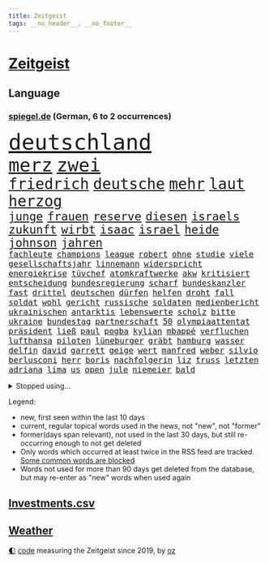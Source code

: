 ```yaml
---
title: Zeitgeist
tags: __no_header__, __no_footer__
---
```


# [Zeitgeist](https://oliz.io/zeitgeist/)

## Language

<h3><a href="https://www.spiegel.de" target="_blank">spiegel.de</a> (German, 6 to 2 occurrences)</h3>
<p style="font-family:monospace">
<span style="font-size:32pt"><a href="news_links.html#deutschland" class="current">deutschland</a></span>
<br>
<span style="font-size:27pt"><a href="news_links.html#merz" class="current">merz</a></span>
<span style="font-size:27pt"><a href="news_links.html#zwei" class="current">zwei</a></span>
<br>
<span style="font-size:22pt"><a href="news_links.html#friedrich" class="current">friedrich</a></span>
<span style="font-size:22pt"><a href="news_links.html#deutsche" class="current">deutsche</a></span>
<span style="font-size:22pt"><a href="news_links.html#mehr" class="current">mehr</a></span>
<span style="font-size:22pt"><a href="news_links.html#laut" class="current">laut</a></span>
<span style="font-size:22pt"><a href="news_links.html#herzog" class="new">herzog</a></span>
<br>
<span style="font-size:17pt"><a href="news_links.html#junge" class="current">junge</a></span>
<span style="font-size:17pt"><a href="news_links.html#frauen" class="current">frauen</a></span>
<span style="font-size:17pt"><a href="news_links.html#reserve" class="new">reserve</a></span>
<span style="font-size:17pt"><a href="news_links.html#diesen" class="current">diesen</a></span>
<span style="font-size:17pt"><a href="news_links.html#israels" class="current">israels</a></span>
<span style="font-size:17pt"><a href="news_links.html#zukunft" class="current">zukunft</a></span>
<span style="font-size:17pt"><a href="news_links.html#wirbt" class="current">wirbt</a></span>
<span style="font-size:17pt"><a href="news_links.html#isaac" class="new">isaac</a></span>
<span style="font-size:17pt"><a href="news_links.html#israel" class="current">israel</a></span>
<span style="font-size:17pt"><a href="news_links.html#heide" class="current">heide</a></span>
<span style="font-size:17pt"><a href="news_links.html#johnson" class="current">johnson</a></span>
<span style="font-size:17pt"><a href="news_links.html#jahren" class="current">jahren</a></span>
<br>
<span style="font-size:12pt"><a href="news_links.html#fachleute" class="current">fachleute</a></span>
<span style="font-size:12pt"><a href="news_links.html#champions" class="current">champions</a></span>
<span style="font-size:12pt"><a href="news_links.html#league" class="current">league</a></span>
<span style="font-size:12pt"><a href="news_links.html#robert" class="current">robert</a></span>
<span style="font-size:12pt"><a href="news_links.html#ohne" class="current">ohne</a></span>
<span style="font-size:12pt"><a href="news_links.html#studie" class="current">studie</a></span>
<span style="font-size:12pt"><a href="news_links.html#viele" class="current">viele</a></span>
<span style="font-size:12pt"><a href="news_links.html#gesellschaftsjahr" class="new">gesellschaftsjahr</a></span>
<span style="font-size:12pt"><a href="news_links.html#linnemann" class="new">linnemann</a></span>
<span style="font-size:12pt"><a href="news_links.html#widerspricht" class="current">widerspricht</a></span>
<span style="font-size:12pt"><a href="news_links.html#energiekrise" class="current">energiekrise</a></span>
<span style="font-size:12pt"><a href="news_links.html#tüvchef" class="new">tüvchef</a></span>
<span style="font-size:12pt"><a href="news_links.html#atomkraftwerke" class="current">atomkraftwerke</a></span>
<span style="font-size:12pt"><a href="news_links.html#akw" class="current">akw</a></span>
<span style="font-size:12pt"><a href="news_links.html#kritisiert" class="current">kritisiert</a></span>
<span style="font-size:12pt"><a href="news_links.html#entscheidung" class="current">entscheidung</a></span>
<span style="font-size:12pt"><a href="news_links.html#bundesregierung" class="current">bundesregierung</a></span>
<span style="font-size:12pt"><a href="news_links.html#scharf" class="current">scharf</a></span>
<span style="font-size:12pt"><a href="news_links.html#bundeskanzler" class="current">bundeskanzler</a></span>
<span style="font-size:12pt"><a href="news_links.html#fast" class="current">fast</a></span>
<span style="font-size:12pt"><a href="news_links.html#drittel" class="current">drittel</a></span>
<span style="font-size:12pt"><a href="news_links.html#deutschen" class="current">deutschen</a></span>
<span style="font-size:12pt"><a href="news_links.html#dürfen" class="current">dürfen</a></span>
<span style="font-size:12pt"><a href="news_links.html#helfen" class="current">helfen</a></span>
<span style="font-size:12pt"><a href="news_links.html#droht" class="current">droht</a></span>
<span style="font-size:12pt"><a href="news_links.html#fall" class="current">fall</a></span>
<span style="font-size:12pt"><a href="news_links.html#soldat" class="current">soldat</a></span>
<span style="font-size:12pt"><a href="news_links.html#wohl" class="current">wohl</a></span>
<span style="font-size:12pt"><a href="news_links.html#gericht" class="current">gericht</a></span>
<span style="font-size:12pt"><a href="news_links.html#russische" class="current">russische</a></span>
<span style="font-size:12pt"><a href="news_links.html#soldaten" class="current">soldaten</a></span>
<span style="font-size:12pt"><a href="news_links.html#medienbericht" class="current">medienbericht</a></span>
<span style="font-size:12pt"><a href="news_links.html#ukrainischen" class="current">ukrainischen</a></span>
<span style="font-size:12pt"><a href="news_links.html#antarktis" class="current">antarktis</a></span>
<span style="font-size:12pt"><a href="news_links.html#lebenswerte" class="new">lebenswerte</a></span>
<span style="font-size:12pt"><a href="news_links.html#scholz" class="current">scholz</a></span>
<span style="font-size:12pt"><a href="news_links.html#bitte" class="current">bitte</a></span>
<span style="font-size:12pt"><a href="news_links.html#ukraine" class="current">ukraine</a></span>
<span style="font-size:12pt"><a href="news_links.html#bundestag" class="current">bundestag</a></span>
<span style="font-size:12pt"><a href="news_links.html#partnerschaft" class="current">partnerschaft</a></span>
<span style="font-size:12pt"><a href="news_links.html#50" class="current">50</a></span>
<span style="font-size:12pt"><a href="news_links.html#olympiaattentat" class="current">olympiaattentat</a></span>
<span style="font-size:12pt"><a href="news_links.html#präsident" class="current">präsident</a></span>
<span style="font-size:12pt"><a href="news_links.html#ließ" class="current">ließ</a></span>
<span style="font-size:12pt"><a href="news_links.html#paul" class="current">paul</a></span>
<span style="font-size:12pt"><a href="news_links.html#pogba" class="current">pogba</a></span>
<span style="font-size:12pt"><a href="news_links.html#kylian" class="current">kylian</a></span>
<span style="font-size:12pt"><a href="news_links.html#mbappé" class="current">mbappé</a></span>
<span style="font-size:12pt"><a href="news_links.html#verfluchen" class="new">verfluchen</a></span>
<span style="font-size:12pt"><a href="news_links.html#lufthansa" class="current">lufthansa</a></span>
<span style="font-size:12pt"><a href="news_links.html#piloten" class="current">piloten</a></span>
<span style="font-size:12pt"><a href="news_links.html#lüneburger" class="current">lüneburger</a></span>
<span style="font-size:12pt"><a href="news_links.html#gräbt" class="current">gräbt</a></span>
<span style="font-size:12pt"><a href="news_links.html#hamburg" class="current">hamburg</a></span>
<span style="font-size:12pt"><a href="news_links.html#wasser" class="current">wasser</a></span>
<span style="font-size:12pt"><a href="news_links.html#delfin" class="new">delfin</a></span>
<span style="font-size:12pt"><a href="news_links.html#david" class="current">david</a></span>
<span style="font-size:12pt"><a href="news_links.html#garrett" class="new">garrett</a></span>
<span style="font-size:12pt"><a href="news_links.html#geige" class="current">geige</a></span>
<span style="font-size:12pt"><a href="news_links.html#wert" class="current">wert</a></span>
<span style="font-size:12pt"><a href="news_links.html#manfred" class="new">manfred</a></span>
<span style="font-size:12pt"><a href="news_links.html#weber" class="current">weber</a></span>
<span style="font-size:12pt"><a href="news_links.html#silvio" class="current">silvio</a></span>
<span style="font-size:12pt"><a href="news_links.html#berlusconi" class="current">berlusconi</a></span>
<span style="font-size:12pt"><a href="news_links.html#herr" class="current">herr</a></span>
<span style="font-size:12pt"><a href="news_links.html#boris" class="current">boris</a></span>
<span style="font-size:12pt"><a href="news_links.html#nachfolgerin" class="current">nachfolgerin</a></span>
<span style="font-size:12pt"><a href="news_links.html#liz" class="current">liz</a></span>
<span style="font-size:12pt"><a href="news_links.html#truss" class="current">truss</a></span>
<span style="font-size:12pt"><a href="news_links.html#letzten" class="current">letzten</a></span>
<span style="font-size:12pt"><a href="news_links.html#adriana" class="new">adriana</a></span>
<span style="font-size:12pt"><a href="news_links.html#lima" class="new">lima</a></span>
<span style="font-size:12pt"><a href="news_links.html#us" class="current">us</a></span>
<span style="font-size:12pt"><a href="news_links.html#open" class="current">open</a></span>
<span style="font-size:12pt"><a href="news_links.html#jule" class="current">jule</a></span>
<span style="font-size:12pt"><a href="news_links.html#niemeier" class="current">niemeier</a></span>
<span style="font-size:12pt"><a href="news_links.html#bald" class="current">bald</a></span>
</p>
<details>
<summary>Stopped using...</summary>
<p class="former" style="font-size:12pt">
anscheinend(684) behandelt(684) gerechtigkeit(684) coronamaßnahmen(683) kauft(683) positionen(683) strafmaßnahmen(683) toni(683) 100000(682) 6(682) gipfel(682) jugend(682) sexuelle(682) sogenannte(682) tesla(682) verbot(682) also(681) amerikanische(681) ankunft(681) dadurch(681) demokraten(681) eustaaten(681) jahrzehnte(681) kündigen(681) protestiert(681) präsentieren(681) sarscov2(681) serien(681) streicht(681) werk(681) ziele(681) arm(680) bekanntesten(680) mediziner(680) monatelang(680) nationen(680) reich(680) strategie(680) vereinten(680) bidens(679) drehen(679) eingestuft(679) entwicklungen(679) freuen(679) märchen(679) rechtsextremismus(679) schwangerschaft(679) christoph(678) coronaausbruch(678) energiewende(678) flüge(678) kämpfte(678) ringt(678) trainieren(678) verhängte(678) zoo(678) afrika(677) fielen(677) paare(677) steuer(677) vorhaben(677) demonstriert(676) eindämmen(676) eugh(676) is(676) islamischen(676) kochinstitut(676) kraft(676) schulze(676) unterschiede(676) warf(676) ausflug(675) dänemark(675) internationaler(675) stefan(675) usaußenminister(675) veranstaltung(675) zahlung(675) zuständige(675) debüt(674) diskriminierung(674) ifoinstitut(674) innenminister(674) regime(674) schaltet(674) siebentageinzidenz(674) umstritten(674) verschoben(674) 125(673) amerikaner(673) angeklagte(673) chefin(673) gesagt(673) lobt(673) 10000(672) drohungen(672) falls(672) halbfinale(672) höchste(672) jury(672) jüngsten(672) mitteln(672) preisen(672) pressestimmen(672) richtig(672) saarland(672) schwierig(672) zwang(672) börse(671) ertragen(671) hieß(671) sendet(671) umsatz(671) wales(671) beachten(670) gast(670) künftige(670) milliarde(670) smith(670) 42(669) auswahl(669) außen(669) drastischen(669) dürfe(669) eigentümer(669) kontakte(669) leichte(669) norbert(669) 29(668) angenommen(668) appell(668) dachte(668) großbritanniens(668) problemen(668) viktor(668) bewegen(667) eigener(667) fakten(667) falschen(667) sehnsucht(667) überlassen(667) deals(666) italienischen(666) punkten(666) sensation(666) 94(665) schlimmste(665) rekord(664) sendung(664) beschert(663) ermordeten(663) inszeniert(663) kindes(663) älteren(663) erfolgreichsten(661) mercedes(661) rivale(661) wiederholen(661) abgewiesen(660) erfunden(660) rechtzeitig(660) spitzenreiter(660) arabische(659) hürde(659) katholischen(659) stelle(659) testet(659) drängen(658) provokation(658) gang(657) jong(657) konsum(657) pflegekräfte(657) porsche(657) un(657) bezeichnete(656) hohem(655) nachbar(655) schockiert(655) überschritten(655) entschuldigung(654) migration(654) projekte(654) rettete(654) öffentliche(654) bestmarke(653) betrifft(653) erwachsenen(653) hackerangriff(652) alexandra(650) istanbul(650) flagge(649) fußballem(646) intensivstation(646) kindheit(646) pushbacks(646) zuspruch(646) gesetzliche(645) katja(645) lockerungen(642) hinweis(641) schätzen(641) schmerz(640) katharina(639) praxis(639) geflohen(633) kontert(629) normalerweise(625) musik(624) premiers(622) bösen(616) aktionen(614) marine(613) wmtitel(613) blinken(612) politischer(605) schwangerschaftsabbrüche(584) heimatland(579) autobauer(570) vulkan(555) neonazis(553) lahmgelegt(546) ausländischen(525) konservative(519) drohschreiben(510) greenpeace(500) reisenden(500) scharfen(494) erschüttern(479) statistik(479) japanischen(472) unfälle(467) dynamo(460) potsdamer(460) pop(449) sächsische(449) gefilmt(438) verdi(422) arte(420) fotografen(420) kroatien(419) drohenden(418) strikt(412) kämpften(411) bundesanwaltschaft(408) eröffnen(405) emirate(403) lebensgefahr(403) rechtens(403) dick(399) kürzen(395) zugestimmt(395) gestalten(394) verunsichert(393) 1994(389) zwischendurch(389) emiraten(385) technischen(384) stürme(378) dörfer(375) kuriose(373) leistungen(370) jenseits(369) regnet(363) hoffenheim(357) inneren(353) nouripour(353) omid(353) verbrannt(351) zeitungsbericht(350) einmarsch(349) tsg(343) 22jährige(341) längsten(339) rolling(339) operationen(338) draghi(337) gefiel(336) fehlender(334) milch(334) meldeten(333) zuwachs(332) gleichen(331) koalitionsvertrag(329) geladen(328) dokumentiert(326) anheben(325) augenhöhe(325) söders(325) bildet(324) basketballstar(321) euländern(321) saarbrücken(319) kurze(318) psychologie(318) inhaftierte(317) beeinflusst(316) fdppolitiker(313) amtskollegen(311) zentralen(311) jährlich(310) erneuerbaren(309) verschlechtert(309) kleineren(308) kongo(307) 78(306) stern(306) övp(301) eingedrungen(299) sprecherin(299) wilde(298) magazin(296) damaligen(294) gap(294) aaron(289) kommentiert(287) schränken(287) versenkt(287) weinen(287) schülerin(286) stromausfall(286) mohamed(285) renaissance(285) kräftigen(283) legendäre(283) bevorstehenden(282) dienstleister(281) mutterkonzern(281) westlicher(281) summen(280) valencia(279) blauen(275) gerne(275) prozesse(275) wirklichkeit(274) fassen(269) arbeitskampf(268) decken(267) quarterback(267) laura(265) kentucky(264) stephen(263) getreide(262) stillen(262) svenja(261) missverstanden(258) ozean(256) ärztin(255) brennt(254) diskussionen(254) morddrohungen(254) wmteilnahme(253) fehlgeburt(252) menschenrechtslage(251) motive(251) organisatoren(247) nehammer(246) omikron(243) windräder(243) marieagnes(241) papa(239) ersatz(237) chris(236) kriegsverbrecher(236) begleiter(235) erschwert(234) gleisen(234) heikel(234) jeweils(234) wackelt(234) erkennt(233) model(233) moskauer(233) diplomatie(232) oscars(232) buchenwald(229) einrichtungen(227) lockert(227) ausgangssperre(225) passierte(225) juristischen(224) kahn(224) kehrtwende(224) normalen(224) ring(224) schlüssel(224) skulptur(224) adolf(223) rheinlandpfälzische(223) verringern(222) australier(221) verkündete(221) petersburg(220) sankt(220) aufrüstung(219) auktionshaus(219) beschleunigen(218) bundesaußenministerin(218) mild(218) probiert(218) spektakel(217) unterstützte(216) inszenierung(215) verkünden(214) gegründet(211) vielfalt(210) zählte(210) wehrdienst(207) spaltung(205) aldi(204) auswertung(204) einstufung(204) beyoncé(203) aufgedeckt(202) parteiführung(200) überwachungskameras(200) cyberattacken(198) gefangen(198) streik(198) genozid(197) washingtons(195) datum(193) stuttgarter(193) sánchez(193) à(193) abschaffung(192) konsumenten(192) massenmord(192) umfragen(192) salah(191) streamingdienst(190) 350(189) gekämpft(189) übrigen(189) eingeliefert(188) vereinigte(186) währungsfonds(186) wüten(186) akt(183) verkraften(183) soziologin(182) staatskanzlei(182) gestrandet(181) stammen(181) ansprache(180) küsten(179) gründlich(178) sarkastisch(178) jener(177) schuster(177) hagelt(176) it(176) zagreb(176) valentin(174) flughafens(173) gitter(173) inakzeptabel(173) nordkoreanische(173) wesentlich(173) geplanter(172) lehnte(169) schwarzmeerflotte(169) drohten(168) prorussischer(168) ukrainisches(168) versprechungen(168) angriffs(167) erhob(167) abgewendet(166) entrüstung(165) boom(164) rissen(163) schildern(162) ukrainekriegs(162) sportart(161) beitritt(160) bomben(160) dieter(160) esch(160) anzug(159) finaleinzug(159) plastik(159) studio(159) eindrücke(158) hochrangigen(158) nukleare(158) linkspartei(157) beschreiben(156) bibi(156) bp(156) asienreise(155) ferne(155) graf(155) kasse(155) ausländer(154) spannendes(154) dunkelziffer(153) obergrenze(153) olena(153) schmerzen(153) blockade(151) empfang(151) evakuierung(150) gefangenschaft(150) hochschule(150) melanie(150) söhne(150) austricksen(149) katastrophalen(149) blutigen(147) brillierte(145) koch(145) rock(145) route(145) hackergruppe(144) innenräumen(144) koordination(144) regie(144) francis(143) siemens(143) herthatrainer(142) jones(142) saisonende(142) selenska(142) staub(142) verbotene(142) wilke(142) zeugin(142) oksana(141) blase(140) gottes(140) house(140) staatspropaganda(140) zweifelhaft(140) çavuşoğlu(140) golfer(139) weltmeisters(139) bewegte(138) lodern(138) bezeichnen(137) hbo(137) sizilien(137) kriegsführung(136) spielerinnen(136) windkraft(136) erneuter(135) frauenfußball(135) zuflucht(135) hasskriminalität(134) leclerc(134) möhring(133) smarten(133) verwüstungen(133) wotan(133) millionenspende(132) separatistenführer(132) suchten(132) umsätze(132) angestellte(131) aufgeführt(131) heimatdorf(131) utah(131) auslöser(130) interner(130) ruder(130) vorsätzlichen(130) zugesichert(130) gewerkschaften(129) landesvorsitzende(129) 46(128) dämpft(128) engpass(128) kaution(128) riskieren(128) rekordniveau(127) tatjana(127) unterschreibt(127) windkraftausbau(127) übernachten(127) abscheulich(126) galaxie(126) nordwesten(126) bußgeld(125) formel1rennen(125) notfall(125) haare(124) nationalteam(124) vorsätzlicher(124) weitermachen(124) zuschauern(124) ausfall(123) darwin(123) diesjährigen(123) globalisierung(123) streifen(123) vortag(123) arbeitslosigkeit(122) gärtner(122) elend(121) erwies(121) gashahn(121) marie(121) tu(121) verlorene(121) österreichischer(121) insolvenzen(120) klimapaket(120) markiert(120) pelosi(120) ideologie(119) khashoggi(119) rezepte(119) tagelanger(119) waffengesetze(117) arztes(116) guardiola(116) menschenhandel(116) pep(116) yeboah(116) angeschlagen(115) hungerkatastrophe(115) 75000(114) geschnappt(114) usdollar(113) frontal(112) kommender(112) verwechslung(112) beunruhigt(111) geladenen(111) polizeiangaben(111) bestellen(110) bodo(110) verzichtete(110) übungen(110) brasilianische(109) state(109) vermisster(109) entschuldigte(108) lokführer(108) pulverfass(108) verhältnisse(108) golden(107) anfragen(106) gefangenenaustausch(106) regionalpräsident(104) rettungseinsatz(104) vergessenheit(104) bands(103) färöerinseln(103) roland(103) verteilte(103) erfuhr(102) festspiele(101) schwerin(101) palästinensischen(100) verwechselt(100) dünn(99) militärverwaltung(99) stahlwerk(99) bewohnerin(98) exempel(98) gemeldeten(98) heimatstadt(98) yellen(98) existenz(97) kopenhagen(97) verbliebene(97) befugnisse(96) bezweckt(96) engländer(96) isoliert(96) kinderinterview(96) ligen(96) russell(96) gerichtshofs(95) involviert(95) schwangerschaftsabbrüchen(95) trennten(95) helllichten(94) abwenden(93) palast(93) panzerhaubitze(93) delfine(92) frontex(92) judas(92) kühl(92) obduziert(92) ägäis(92) ifoumfrage(91) umarmen(91) yvonne(91) fabrice(90) leggeri(90) bist(89) ex(89) schleusen(89) stagniert(89) waggons(89) zurückholen(89) 1968(88) abbauen(88) alarmstufe(88) anhängerschaft(88) bedrohlich(88) belastungsprobe(88) feuern(88) längerer(88) siegfried(88) amtskollege(87) bundesbürger(87) verhaftungen(87) wiedergefunden(87) beatrix(86) empfohlen(86) entsprechender(86) großfamilie(86) hubschraubern(86) populäre(86) schweinen(86) storch(86) traktor(86) tschechische(86) vinken(86) widerstände(86) 31jähriger(85) homosexuelle(85) homosexuellen(85) liv(85) mickelson(85) saudiarabischen(85) tony(85) verklagen(85) üppigen(85) auslösten(84) brennen(84) dgb(84) familienplanung(84) golfserie(84) jena(84) panzerhaubitzen(84) buche(83) lidl(83) militärparade(83) schmitz(83) schwindelgefühlen(83) zimmern(83) 15gradziel(82) budapest(82) funkstille(82) gestürmt(82) hing(82) prämie(82) thronfolger(82) treppe(82) väter(82) duisburger(81) fundort(81) fußballeuropameisterschaft(81) südostasiatischen(81) weitreichenden(81) 29jährigen(80) furios(80) getreideexport(80) zufrieden(80) anwältin(79) bahnstrecken(79) chinesischer(79) guckt(79) saudiarabischer(79) straßenverkehr(79) zunehmenden(79) 37jährige(78) ausgezahlt(78) dauerhaften(78) französischer(78) gerichtsprozess(78) hyperschallwaffen(78) vorschrift(78) abzugeben(77) armutsgrenze(77) brandenburgischen(77) brutto(77) onkel(77) pride(77) zeitschrift(77) 21jährigen(76) 54(76) wettert(76) zwangsgeld(76) einzudämmen(75) lebensgefährtin(75) radsportgeschichte(75) urlaubssaison(75) 13jährigen(74) billigflieger(74) feuerzeug(74) gejubelt(74) sklaven(74) spannendste(74) dow(73) gedroht(73) meisters(73) ramelow(73) sanktionieren(73) scharfer(73) verschleiert(73) elfmeterschießen(72) energy(72) moser(72) parteiausschlussverfahren(72) spätes(72) tennisspieler(72) airbnb(71) airways(71) beirut(71) betreuung(71) erdgasfelder(71) exfreund(71) hassbotschaften(71) spacey(71) exzessiv(70) orca(70) schweine(70) sexualstraftäter(70) snapchat(70) anlegern(69) jungs(69) tierschutz(69) unhcr(69) vermieden(69) wein(69) claßen(68) edin(68) freibad(68) fressen(68) hüpfen(68) sandro(68) stammte(68) terzic(68) terzić(68) verdiente(68) überzogenes(68) bergsteigern(67) camper(67) demokrat(67) kaffee(67) verfügen(67) aufräumen(66) erlebten(66) impfgegnern(66) unterschreiben(66) vorschau(66) erneuerte(65) europaleaguesieger(65) hilfeschrei(65) irakische(65) jason(65) luxus(65) badenwürttembergische(64) bestellte(64) demonstrierten(64) ernie(64) medizinerin(64) sesamstraße(64) sozialpolitik(64) weltrekord(64) akzeptiere(63) aufgebrochen(63) fiebert(63) nostalgie(63) sturmgewehren(63) teilemangel(63) ware(63) bahnbeauftragter(62) durcheinander(62) gewirbelt(62) nervenkrankheit(62) pompeji(62) prix(62) schergen(62) theurer(62) turbine(62) zwillinge(62) formel1karriere(61) friedliche(61) heiklen(61) statthalter(61) ausziehen(60) dfbmänner(60) hotelzimmer(60) paolo(60) sahen(60) selbstsicher(60) unfallursache(60) verfassungsänderung(60) baum(59) ethische(59) legten(59) spitzt(59) vermisstenfälle(59) vorgeführt(59) abgerechnet(58) belogen(58) geimpfte(58) lebensqualität(58) leide(58) tanz(58) 97(57) brad(57) dfbelf(57) führungsposten(57) hilfsgelder(57) pitt(57) revolutionieren(57) thüringens(57) unglücklichen(57) zensus(57) ängste(57) 232(56) dfbteam(56) midlifekolumne(56) usmodel(56) verbannt(56) webbteleskops(56) wembley(56) zurückliegt(56) angepasst(55) graham(55) rekonstruiert(55) shakira(55) töteten(55) kehle(54) núñez(54) op(54) wanderer(54) 230(53) bass(53) goldrausch(53) gouverneurin(53) hosen(53) langsamer(53) oberösterreich(53) schwitzen(53) verbinden(53) wunschspieler(53) campus(52) florenz(52) gerüchteküche(52) getreidetransport(52) hardliner(52) kennzeichnung(52) popp(52) positivity(52) büßt(51) endgültige(51) grenzkontrollen(51) newsletter(51) aileen(50) mülheim(50) frontlinie(49) grosz(49) sequel(49) topstar(49) wacken(49) flugsicherung(48) geprägten(48) ozeanen(48) platziert(48) uvstrahlung(48) vermietet(48) weltklasse(48) erfinder(47) gründung(47) landrat(47) laufzeiten(47) rassismusvorwürfe(47) abgesegnet(46) begegnen(46) blass(46) british(46) kryptowinter(46) zwölfjährige(46) ausschlussverfahren(45) kompletter(45) kostenloser(45) stürmersuche(45) verbrennt(45) blood(44) gasverbrauch(44) gegenwehr(44) honour(44) kronprinzen(44) kurzerhand(44) leichtathletikwm(44) quelle(44) usuntersuchungsausschuss(44) a8(43) abschwung(43) atomenergie(43) gefechten(43) islamische(43) kälter(43) layla(43) wrack(43) zelt(43) bock(42) braun(42) camping(42) entfernen(42) frackinggas(42) gesamtmetallpräsident(42) großeltern(42) personalmangels(42) ruine(42) sackgasse(42) tierquälerei(42) diente(41) feuers(41) fläche(41) gebrannt(41) sonnenbrand(41) topdemokratin(41) unbezahlbar(41) eautos(40) fasziniert(40) finanzministerin(40) interessenten(40) sinnvoller(40) stiller(40) taugen(40) triumphieren(40) angespannte(39) anruf(39) bundesstaaten(39) eiscreme(39) golfregion(39) kernenergie(39) landeskriminalamt(39) medizinische(39) statistische(39) waldbrandlage(39) atomgespräche(38) trainerin(38) voguecover(38) ballermannsong(37) bäder(37) frist(37) gassparen(37) ostwestfalen(37) wassertemperatur(37) wuchs(37) überlegt(37) artikeln(36) gassigehen(36) halbjahr(36) lauert(36) prozentpunkte(36) stadtoberhäupter(36) starnberger(36) syrischer(36) bagdad(35) berüchtigte(35) emergency(35) obduktionsergebnis(35) schnellzug(35) 42jährigen(34) aufwendige(34) belästigte(34) deftige(34) herrn(34) vorstellungen(34) berufstätige(33) geschlossene(33) stadtwerke(33) strömten(33) wohngebieten(33) akzeptabel(32) gebärmutter(32) naiv(32) unrechtmäßig(32) vergleicht(32) 360(31) einkommensteuer(30) elmo(30) geplagt(30) netzagentur(30) tropfen(30) abgelaufen(29) aussteigen(29) geringeren(29) känguru(29) ligt(29) matthijs(29) prostituierten(29) quote(29) usamerikanischer(29) verleihung(29) akademische(28) chemotherapie(28) führungswechsel(28) glücksbringer(28) kiloweise(28) leichtathleten(28) medienimperium(28) panther(28) retuschierte(28) sexistische(28) ableisten(27) akws(27) blauhelmsoldaten(27) fußballbund(27) illinois(27) kurzfristige(27) phantombild(27) rauchwolke(27) verringert(27) verschlechterung(27) entworfen(26) erdatmosphäre(26) köppen(26) river(26) tiergarten(26) zwölfjährigen(26) emobilität(25) geregelt(25) jackie(25) kippten(25) klärung(25) umgesetzt(25) bodensee(24) einflussreichen(24) ferienzeit(24) genähert(24) kajakfahren(24) scheiterten(24) sexistisch(24) stroms(24) tiktokvideo(24) vorlage(24) wissenschaftlich(24) überschreiten(24) effekt(23) pedro(23) arbeitskräfte(22) berühmtheit(22) felsbrocken(22) finaler(22) publikums(22) vordergrund(22) wuppertaler(22) gegentor(21) jüdischer(21) unübersichtlich(21) usdrohnenangriff(21) 103(20) beschwor(20) besetztem(20) bündnisses(20) elefant(20) elena(20) erheblicher(20) lebensjahr(20) office(20) schönheitsideale(20) transatlantischen(20) uber(20) wallace(20) 69euroticket(19) drohnenangriff(19) feuerwehrmann(19) hauptsächlich(19) hegt(19) hinunter(19) pendant(19) rückzieher(19) angreiferin(18) bodenpersonal(18) bruttoinlandsprodukts(18) einsetzte(18) fünfzehn(18) gründet(18) klimakonferenz(18) landratsamt(18) laute(18) winnyzja(18) 82(17) demonstration(17) interessante(17) mails(17) patel(17) priti(17) schämen(17) tendenziell(17) verstoß(17) dreijährigen(16) gasturbine(16) gewartete(16) gujarat(16) panel(16) prostitution(16) verlegen(16) vesuv(16) vulkans(16) wartung(16) bayreuther(15) durchs(15) fußballidol(15) island(15) koma(15) minenfeld(15) standorte(15) starnberg(15) verbraucherschutz(15) vingegaard(15) ebenen(14) gesetzespaket(14) umgehend(14) waffenhersteller(14) bestsellerautor(13) fachkräften(13) gedenkstätte(13) hindernis(13) lotto(13) rindern(13) umgekommen(13) weltmeisterschaften(13) wille(13) disney(12) herrschenden(12) studentin(12) wedel(12) weitesten(12) zehnstellige(12) ächzt(12) überfrachtet(12) aufgestockt(11) führten(11) geknackt(11) iwf(11) jackpot(11) kater(11) kroatiens(11) nordsyrien(11) regenbogenfarben(11) tumor(11)
</p>
</details>
<p>Legend:
<ul>
<li><span class="new">new</span>, first seen within the last 10 days</li>
<li><span class="current">current</span>, regular topical words used in the news, not "new", not "former"</li>
<li><span class="former">former(days span relevant)</span>, not used in the last 30 days, but still re-occurring enough to not get deleted</li>
<li>Only words which occurred at least twice in the RSS feed are tracked. <a href="language/filters.py">Some common words are blocked</a></li>
<li>Words not used for more than 90 days get deleted from the database, but may re-enter as "new" words when used again</li>
</ul>
</p>

## [Investments](investments.html)[.csv](investments.csv)

## [Weather](weather.html)

<footer>
<a href="javascript:toggleTheme()" class="nav">🌓</a>
<a href="https://github.com/ooz/zeitgeist">code</a> measuring the Zeitgeist since 2019, by <a href="https://oliz.io">oz</a>
</footer>
